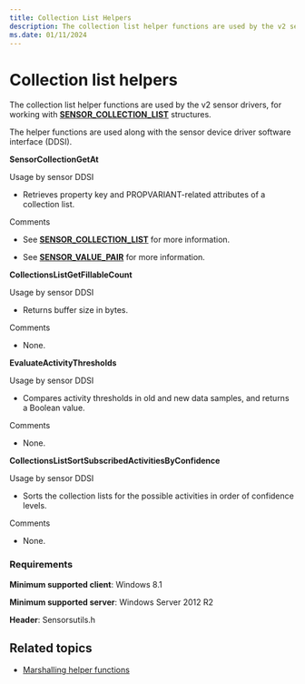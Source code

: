 ```yaml
---
title: Collection List Helpers
description: The collection list helper functions are used by the v2 sensor drivers, for working with SENSOR\_COLLECTION\_LIST structures.
ms.date: 01/11/2024
---
```


# Collection list helpers

The collection list helper functions are used by the v2 sensor drivers, for working with [**SENSOR\_COLLECTION\_LIST**](/windows-hardware/drivers/ddi/sensorsdef/ns-sensorsdef-sensor_collection_list) structures.

The helper functions are used along with the sensor device driver software interface (DDSI).

**SensorCollectionGetAt**

Usage by sensor DDSI

- Retrieves property key and PROPVARIANT-related attributes of a collection list.

Comments

- See [**SENSOR\_COLLECTION\_LIST**](/windows-hardware/drivers/ddi/sensorsdef/ns-sensorsdef-sensor_collection_list) for more information.

- See [**SENSOR\_VALUE\_PAIR**](/windows-hardware/drivers/ddi/sensorsdef/ns-sensorsdef-sensor_value_pair) for more information.

**CollectionsListGetFillableCount**

Usage by sensor DDSI

- Returns buffer size in bytes.

Comments

- None.

**EvaluateActivityThresholds**

Usage by sensor DDSI

- Compares activity thresholds in old and new data samples, and returns a Boolean value.

Comments

- None.

**CollectionsListSortSubscribedActivitiesByConfidence**

Usage by sensor DDSI

- Sorts the collection lists for the possible activities in order of confidence levels.

Comments

- None.

### <span id="Requirements"></span><span id="requirements"></span><span id="REQUIREMENTS"></span>Requirements

**Minimum supported client**: Windows 8.1

**Minimum supported server**: Windows Server 2012 R2

**Header**: Sensorsutils.h

## Related topics

- [Marshalling helper functions](marshalling-helper-functions.md)
